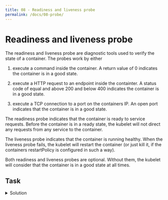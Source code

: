 ```yaml
---
title: 08 - Readiness and liveness probe
permalink: /docs/08-probe/
---
```


# Readiness and liveness probe

The readiness and liveness probe are diagnostic tools used to verify the state of a container. The probes work by either

1) execute a command inside the container. A return value of 0 indicates the container is in a good state.

2) execute a HTTP request to an endpoint inside the containter. A status code of equal and above 200 and below 400 indicates the container is in a good state.

3) execute a TCP connection to a port on the containers IP. An open port indicates that the container is in a good state.

The readiness probe indicates that the container is ready to service requests. Before the container is in a ready state, the kubelet will not direct any requests from any service to the container.

The liveness probe indicates that the container is running healthy. When the liveness probe fails, the kubelet will restart the container (or just kill it, if the containers restartPolicy is configured in such a way).

Both readiness and liveness probes are optional. Without them, the kubelet will consider that the container is in a good state at all times.

## Task

<details>
  <summary>Solution</summary>
  <div markdown="1">

### markdown owkr?

**hopefully**

  </div>
</details>
